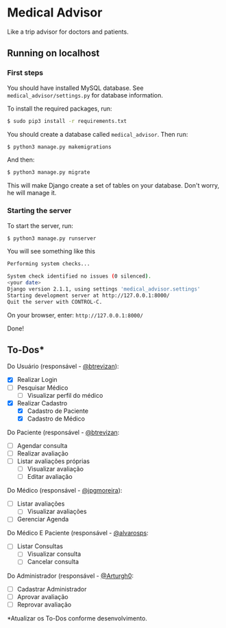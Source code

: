 # Medical Advisor
Like a trip advisor for doctors and patients.

## Running on localhost

### First steps
You should have installed MySQL database. See `medical_advisor/settings.py` for database information.

To install the required packages, run:
```bash
$ sudo pip3 install -r requirements.txt
```

You should create a database called `medical_advisor`. Then run:
```bash
$ python3 manage.py makemigrations
```
And then:
```bash
$ python3 manage.py migrate
```
This will make Django create a set of tables on your database. Don't worry, he will manage it.

### Starting the server
To start the server, run:
```bash
$ python3 manage.py runserver
```
You will see something like this
```bash
Performing system checks...

System check identified no issues (0 silenced).
<your date>
Django version 2.1.1, using settings 'medical_advisor.settings'
Starting development server at http://127.0.0.1:8000/
Quit the server with CONTROL-C.
```

On your browser, enter: `http://127.0.0.1:8000/`

Done!

## To-Dos*
Do Usuário (responsável - [@btrevizan](http://github.com/btrevizan)):
- [x] Realizar Login
- [ ] Pesquisar Médico
    - [ ] Visualizar perfil do médico
- [x] Realizar Cadastro
    - [x] Cadastro de Paciente
    - [x] Cadastro de Médico

Do Paciente (responsável - [@btrevizan](http://github.com/btrevizan):
- [ ] Agendar consulta
- [ ] Realizar avaliação
- [ ] Listar avaliações próprias
    - [ ] Visualizar avaliação 
    - [ ] Editar avaliação

Do Médico (responsável - [@jpgmoreira](http://github.com/jpgmoreira)):
- [ ] Listar avaliações
    - [ ] Visualizar avaliações
- [ ] Gerenciar Agenda

Do Médico E Paciente (responsável - [@alvarosps](http://github.com/alvarosps):
- [ ] Listar Consultas
    - [ ] Visualizar consulta
    - [ ] Cancelar consulta

Do Administrador (responsável - [@Arturgh0](http://github.com/Arturgh0):
- [ ] Cadastrar Administrador
- [ ] Aprovar avaliação
- [ ] Reprovar avaliação

*Atualizar os To-Dos conforme desenvolvimento.